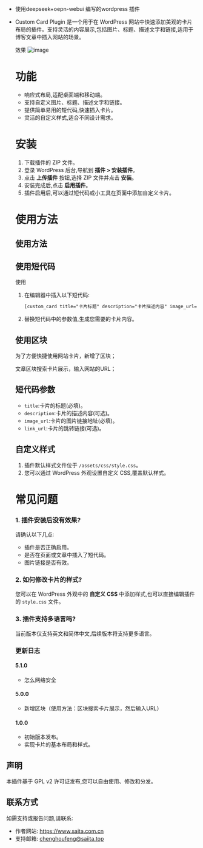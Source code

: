 - 使用deepseek+oepn-webui 编写的wordpress 插件
- Custom Card Plugin 是一个用于在 WordPress 网站中快速添加美观的卡片布局的插件。支持灵活的内容展示,包括图片、标题、描述文字和链接,适用于博客文章中插入网站的场景。

  效果
  ![image](https://github.com/user-attachments/assets/a33fdf3c-3998-42e3-a50a-a97a4c0167d0)

  

  # 功能 

  - 响应式布局,适配桌面端和移动端。
  - 支持自定义图片、标题、描述文字和链接。
  - 提供简单易用的短代码,快速插入卡片。
  - 灵活的自定义样式,适合不同设计需求。

  # 安装 

  1. 下载插件的 ZIP 文件。
  2. 登录 WordPress 后台,导航到 **插件 > 安装插件**。
  3. 点击 **上传插件** 按钮,选择 ZIP 文件并点击 **安装**。
  4. 安装完成后,点击 **启用插件**。
  5. 插件启用后,可以通过短代码或小工具在页面中添加自定义卡片。

  # 使用方法 
  ## 使用方法

  ##  使用短代码

  使用

  1. 在编辑器中插入以下短代码:

     ```html
     [custom_card title="卡片标题" description="卡片描述内容" image_url="https://example.com/image.jpg" link_url="https://example.com"]
     ```

  2. 替换短代码中的参数值,生成您需要的卡片内容。

  

  ## 使用区块

  为了方便快捷使用网站卡片，新增了区块；

  文章区块搜索卡片展示，输入网站的URL；

  ## 短代码参数

  - `title`:卡片的标题(必填)。
  - `description`:卡片的描述内容(可选)。
  - `image_url`:卡片的图片链接地址(必填)。
  - `link_url`:卡片的跳转链接(可选)。

  ## 自定义样式

  1. 插件默认样式文件位于 `/assets/css/style.css`。
  2. 您可以通过 WordPress 外观设置自定义 CSS,覆盖默认样式。

  # 常见问题 

  ### 1. 插件安装后没有效果?

  请确认以下几点:

  - 插件是否正确启用。
  - 是否在页面或文章中插入了短代码。
  - 图片链接是否有效。

  ### 2. 如何修改卡片的样式?

  您可以在 WordPress 外观中的 **自定义 CSS** 中添加样式,也可以直接编辑插件的 `style.css` 文件。

  ### 3. 插件支持多语言吗?

  当前版本仅支持英文和简体中文,后续版本将支持更多语言。

  ### 更新日志 

  #### 5.1.0

  - 怎么网络安全
  #### 5.0.0

  - 新增区块（使用方法：区块搜索卡片展示，然后输入URL）

  #### 1.0.0

  - 初始版本发布。
  - 实现卡片的基本布局和样式。

## 声明 
本插件基于 GPL v2 许可证发布,您可以自由使用、修改和分发。

## 联系方式 
如需支持或报告问题,请联系:

  - 作者网站: https://www.saita.com.cn
  - 支持邮箱: chenghoufeng@saiita.top